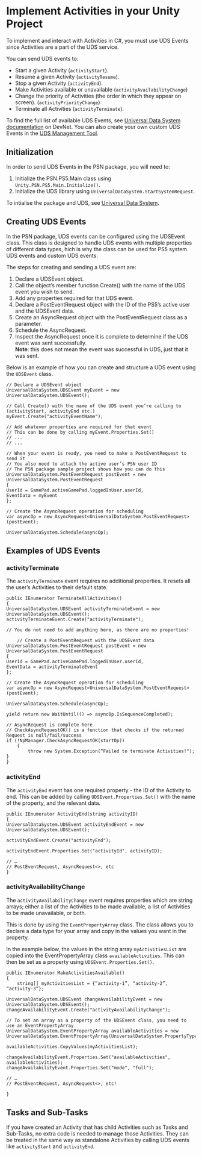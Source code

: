 # Implement Activities in your Unity Project

To implement and interact with Activities in C#, you must use UDS Events since Activities are a part of the UDS service.

You can send UDS events to:
* Start a given Activity (`activityStart`).
* Resume a given Activity (`activityResume`).
* Stop a given Activity (`activityEnd`).
* Make Activities available or unavailable (`activityAvailabilityChange`)
* Change the priority of Activities (the order in which they appear on screen). (`activityPriorityChange`)
* Terminate all Activities (`activityTerminate`).

To find the full list of available UDS Events, see [Universal Data System documentation](https://p.siedev.net/resources/documents/SDK/latest/UniversalDataSystem-Overview/0011.html) on DevNet. You can also create your own custom UDS Events in the [UDS Management Tool](https://tools.partners.playstation.net/uds/app/uds-management/dashboard?sid=26&pid=psn).

## Initialization

In order to send UDS Events in the PSN package, you will need to:
1. Initialize the PSN.PS5.Main class using `Unity.PSN.PS5.Main.Initialize()`.
2. Initialize the UDS library using `UniversalDataSystem.StartSystemRequest`.

To intialise the package and UDS, see [Universal Data System](UniversalDataSystem.md).

## Creating UDS Events

In the PSN package, UDS events can be configured using the UDSEvent class. This class is designed to handle UDS events with multiple properties of different data types, hich is why the class can be used for PS5 system UDS events and custom UDS events.

The steps for creating and sending a UDS event are:
1. Declare a UDSEvent object.
2. Call the object’s member function Create() with the name of the UDS event you wish to send.
3. Add any properties required for that UDS event.
4. Declare a PostEventRequest object with the ID of the PS5’s active user and the UDSEvent data.
5. Create an AsyncRequest object with the PostEventRequest class as a parameter.
6. Schedule the AsyncRequest.
7. Inspect the AsyncRequest once it is complete to determine if the UDS event was sent successfully. <br/> **Note**: this does not mean the event was successful in UDS, just that it was sent.


Below is an example of how you can create and structure a UDS event using the `UDSEvent` class.

```
// Declare a UDSEvent object
UniversalDataSystem.UDSEvent myEvent = new UniversalDataSystem.UDSEvent();

// Call Create() with the name of the UDS event you’re calling to (activityStart, activityEnd etc.)
myEvent.Create("activityEventName");

// Add whatever properties are required for that event
// This can be done by calling myEvent.Properties.Set()
// ...
// ...

// When your event is ready, you need to make a PostEventRequest to send it
// You also need to attach the active user’s PSN user ID
// The PSN package sample project shows how you can do this
UniversalDataSystem.PostEventRequest postEvent = new UniversalDataSystem.PostEventRequest
{
UserId = GamePad.activeGamePad.loggedInUser.userId,
EventData = myEvent
};

// Create the AsyncRequest operation for scheduling
var asyncOp = new AsyncRequest<UniversalDataSystem.PostEventRequest>(postEvent);

UniversalDataSystem.Schedule(asyncOp);
```

## Examples of UDS Events

### activityTerminate

The `activityTerminate` event requires no additional properties. It resets all the user’s Activities to their default state.

```
public IEnumerator TerminateAllActivities()
{
UniversalDataSystem.UDSEvent activityTerminateEvent = new UniversalDataSystem.UDSEvent();
activityTerminateEvent.Create("activityTerminate");

// You do not need to add anything here, as there are no properties!

	// Create a PostEventRequest with the UDSEvent data
UniversalDataSystem.PostEventRequest postEvent = new UniversalDataSystem.PostEventRequest
{
UserId = GamePad.activeGamePad.loggedInUser.userId,
EventData = activityTerminateEvent
};

// Create the AsyncRequest operation for scheduling
var asyncOp = new AsyncRequest<UniversalDataSystem.PostEventRequest>(postEvent);

UniversalDataSystem.Schedule(asyncOp);

yield return new WaitUntil(() => asyncOp.IsSequenceCompleted);

// AsyncRequest is complete here
// CheckAsyncRequestOK() is a function that checks if the returned Request is null/fail/success
if (!NpManager.CheckAsyncRequestOK(startOp))
    {
        throw new System.Exception(“Failed to terminate Activities!");
}
}
```

### activityEnd

The `activityEnd` event has one required property - the ID of the Activity to end. This can be added by calling `UDSEvent.Properties.Set()` with the name of the property, and the relevant data.

```
public IEnumerator ActivityEnd(string activityID)
{
UniversalDataSystem.UDSEvent activityEndEvent = new UniversalDataSystem.UDSEvent();

activityEndEvent.Create("activityEnd");

activityEndEvent.Properties.Set("activityId", activityID);

// …
// PostEventRequest, AsyncRequest<>, etc
}
```

### activityAvailabilityChange

The `activityAvailabilityChange` event requires properties which are string arrays; either a list of the Activities to be made available, a list of Activities to be made unavailable, or both.

This is done by using the `EventPropertyArray` class. The class allows you to declare a data type for your array and copy in the values you want in the property.

In the example below, the values in the string array `myActivitiesList` are copied into the EventPropertyArray class `availableActivities`. This can then be set as a property using `UDSEvent.Properties.Set()`.

```
public IEnumerator MakeActivitiesAvailable()
{
	string[] myActivitiesList = {“activity-1”, “activity-2”, “activity-3”};

UniversalDataSystem.UDSEvent changeAvailabilityEvent = new UniversalDataSystem.UDSEvent();
changeAvailabilityEvent.Create("activityAvailabilityChange");

// To set an array as a property of the UDSEvent class, you need to use an EventPropertyArray
UniversalDataSystem.EventPropertyArray availableActivities = new
UniversalDataSystem.EventPropertyArray(UniversalDataSystem.PropertyType.String);

availableActivities.CopyValues(myActivitiesList);

changeAvailabilityEvent.Properties.Set("availableActivities", 
availableActivities);
changeAvailabilityEvent.Properties.Set("mode", "full");

// …
// PostEventRequest, AsyncRequest<>, etc!

}
```

## Tasks and Sub-Tasks

If you have created an Activity that has child Activities such as Tasks and Sub-Tasks, no extra code is needed to manage those Activities. They can be treated in the same way as standalone Activities by calling UDS events like `activityStart` and `activityEnd`.
